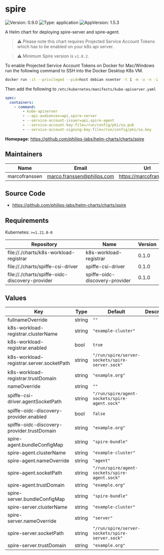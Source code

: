 # spire

<!-- This README.md is generated. -->

![Version: 0.9.0](https://img.shields.io/badge/Version-0.9.0-informational?style=flat-square) ![Type: application](https://img.shields.io/badge/Type-application-informational?style=flat-square) ![AppVersion: 1.5.3](https://img.shields.io/badge/AppVersion-1.5.3-informational?style=flat-square)

A Helm chart for deploying spire-server and spire-agent.

> :warning: Please note this chart requires Projected Service Account Tokens which has to be enabled on your k8s api server.

> :warning: Minimum Spire version is `v1.0.2`.

To enable Projected Service Account Tokens on Docker for Mac/Windows run the following
command to SSH into the Docker Desktop K8s VM.

```bash
docker run -it --privileged --pid=host debian nsenter -t 1 -m -u -n -i sh
```

Then add the following to `/etc/kubernetes/manifests/kube-apiserver.yaml`

```yaml
spec:
  containers:
    - command:
        - kube-apiserver
        - --api-audiences=api,spire-server
        - --service-account-issuer=api,spire-agent
        - --service-account-key-file=/run/config/pki/sa.pub
        - --service-account-signing-key-file=/run/config/pki/sa.key
```

**Homepage:** <https://github.com/philips-labs/helm-charts/charts/spire>

## Maintainers

| Name | Email | Url |
| ---- | ------ | --- |
| marcofranssen | <marco.franssen@philips.com> | <https://marcofranssen.nl> |

## Source Code

* <https://github.com/philips-labs/helm-charts/charts/spire>

## Requirements

Kubernetes: `>=1.21.0-0`

| Repository | Name | Version |
|------------|------|---------|
| file://./charts/k8s-workload-registrar | k8s-workload-registrar | 0.1.0 |
| file://./charts/spiffe-csi-driver | spiffe-csi-driver | 0.1.0 |
| file://./charts/spiffe-oidc-discovery-provider | spiffe-oidc-discovery-provider | 0.1.0 |

## Values

| Key | Type | Default | Description |
|-----|------|---------|-------------|
| fullnameOverride | string | `""` |  |
| k8s-workload-registrar.clusterName | string | `"example-cluster"` |  |
| k8s-workload-registrar.enabled | bool | `true` |  |
| k8s-workload-registrar.server.socketPath | string | `"/run/spire/server-sockets/spire-server.sock"` |  |
| k8s-workload-registrar.trustDomain | string | `"example.org"` |  |
| nameOverride | string | `""` |  |
| spiffe-csi-driver.agentSocketPath | string | `"/run/spire/agent-sockets/spire-agent.sock"` |  |
| spiffe-oidc-discovery-provider.enabled | bool | `false` |  |
| spiffe-oidc-discovery-provider.trustDomain | string | `"example.org"` |  |
| spire-agent.bundleConfigMap | string | `"spire-bundle"` |  |
| spire-agent.clusterName | string | `"example-cluster"` |  |
| spire-agent.nameOverride | string | `"agent"` |  |
| spire-agent.socketPath | string | `"/run/spire/agent-sockets/spire-agent.sock"` |  |
| spire-agent.trustDomain | string | `"example.org"` |  |
| spire-server.bundleConfigMap | string | `"spire-bundle"` |  |
| spire-server.clusterName | string | `"example-cluster"` |  |
| spire-server.nameOverride | string | `"server"` |  |
| spire-server.socketPath | string | `"/run/spire/server-sockets/spire-server.sock"` |  |
| spire-server.trustDomain | string | `"example.org"` |  |
